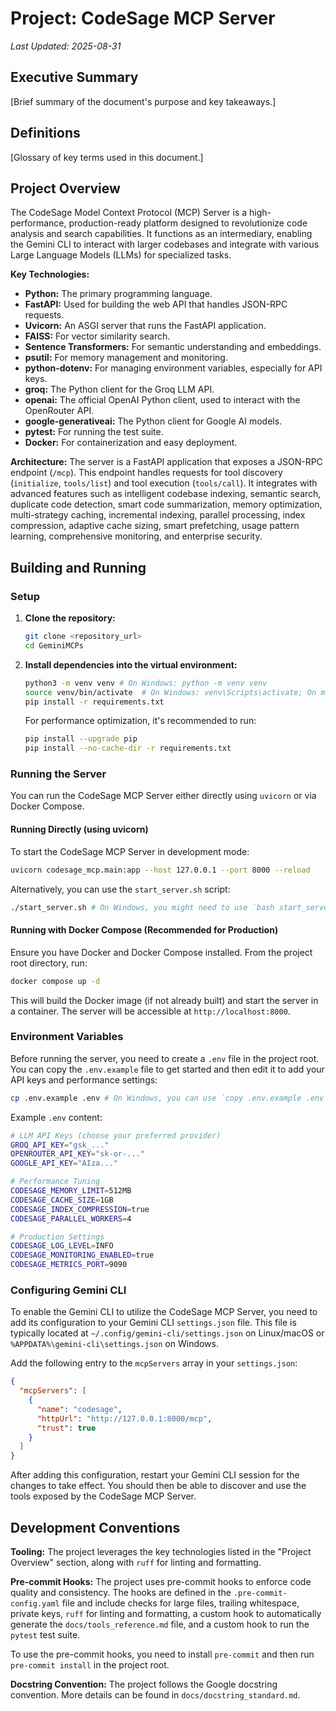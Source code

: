 # Project: CodeSage MCP Server
*Last Updated: 2025-08-31*

## Executive Summary
[Brief summary of the document's purpose and key takeaways.]

## Definitions
[Glossary of key terms used in this document.]

## Project Overview
The CodeSage Model Context Protocol (MCP) Server is a high-performance, production-ready platform designed to revolutionize code analysis and search capabilities. It functions as an intermediary, enabling the Gemini CLI to interact with larger codebases and integrate with various Large Language Models (LLMs) for specialized tasks.

**Key Technologies:**
*   **Python:** The primary programming language.
*   **FastAPI:** Used for building the web API that handles JSON-RPC requests.
*   **Uvicorn:** An ASGI server that runs the FastAPI application.
*   **FAISS:** For vector similarity search.
*   **Sentence Transformers:** For semantic understanding and embeddings.
*   **psutil:** For memory management and monitoring.
*   **python-dotenv:** For managing environment variables, especially for API keys.
*   **groq:** The Python client for the Groq LLM API.
*   **openai:** The official OpenAI Python client, used to interact with the OpenRouter API.
*   **google-generativeai:** The Python client for Google AI models.
*   **pytest:** For running the test suite.
*   **Docker:** For containerization and easy deployment.

**Architecture:**
The server is a FastAPI application that exposes a JSON-RPC endpoint (`/mcp`). This endpoint handles requests for tool discovery (`initialize`, `tools/list`) and tool execution (`tools/call`). It integrates with advanced features such as intelligent codebase indexing, semantic search, duplicate code detection, smart code summarization, memory optimization, multi-strategy caching, incremental indexing, parallel processing, index compression, adaptive cache sizing, smart prefetching, usage pattern learning, comprehensive monitoring, and enterprise security.

## Building and Running

### Setup
1.  **Clone the repository:**
    ```bash
    git clone <repository_url>
    cd GeminiMCPs
    ```
2.  **Install dependencies into the virtual environment:**
    ```bash
    python3 -m venv venv # On Windows: python -m venv venv
    source venv/bin/activate  # On Windows: venv\Scripts\activate; On macOS: source venv/bin/activate
    pip install -r requirements.txt
    ```
    For performance optimization, it's recommended to run:
    ```bash
    pip install --upgrade pip
    pip install --no-cache-dir -r requirements.txt
    ```

### Running the Server
You can run the CodeSage MCP Server either directly using `uvicorn` or via Docker Compose.

#### Running Directly (using uvicorn)
To start the CodeSage MCP Server in development mode:
```bash
uvicorn codesage_mcp.main:app --host 127.0.0.1 --port 8000 --reload
```
Alternatively, you can use the `start_server.sh` script:
```bash
./start_server.sh # On Windows, you might need to use `bash start_server.sh` if Git Bash is installed.
```

#### Running with Docker Compose (Recommended for Production)
Ensure you have Docker and Docker Compose installed. From the project root directory, run:
```bash
docker compose up -d
```
This will build the Docker image (if not already built) and start the server in a container. The server will be accessible at `http://localhost:8000`.

### Environment Variables
Before running the server, you need to create a `.env` file in the project root. You can copy the `.env.example` file to get started and then edit it to add your API keys and performance settings:

```bash
cp .env.example .env # On Windows, you can use `copy .env.example .env`
```

Example `.env` content:
```bash
# LLM API Keys (choose your preferred provider)
GROQ_API_KEY="gsk_..."
OPENROUTER_API_KEY="sk-or-..."
GOOGLE_API_KEY="AIza..."

# Performance Tuning
CODESAGE_MEMORY_LIMIT=512MB
CODESAGE_CACHE_SIZE=1GB
CODESAGE_INDEX_COMPRESSION=true
CODESAGE_PARALLEL_WORKERS=4

# Production Settings
CODESAGE_LOG_LEVEL=INFO
CODESAGE_MONITORING_ENABLED=true
CODESAGE_METRICS_PORT=9090
```

### Configuring Gemini CLI
To enable the Gemini CLI to utilize the CodeSage MCP Server, you need to add its configuration to your Gemini CLI `settings.json` file. This file is typically located at `~/.config/gemini-cli/settings.json` on Linux/macOS or `%APPDATA%\gemini-cli\settings.json` on Windows.

Add the following entry to the `mcpServers` array in your `settings.json`:
```json
{
  "mcpServers": [
    {
      "name": "codesage",
      "httpUrl": "http://127.0.0.1:8000/mcp",
      "trust": true
    }
  ]
}
```
After adding this configuration, restart your Gemini CLI session for the changes to take effect. You should then be able to discover and use the tools exposed by the CodeSage MCP Server.

## Development Conventions

**Tooling:**
The project leverages the key technologies listed in the "Project Overview" section, along with `ruff` for linting and formatting.

**Pre-commit Hooks:**
The project uses pre-commit hooks to enforce code quality and consistency. The hooks are defined in the `.pre-commit-config.yaml` file and include checks for large files, trailing whitespace, private keys, `ruff` for linting and formatting, a custom hook to automatically generate the `docs/tools_reference.md` file, and a custom hook to run the `pytest` test suite.

To use the pre-commit hooks, you need to install `pre-commit` and then run `pre-commit install` in the project root.

**Docstring Convention:**
The project follows the Google docstring convention. More details can be found in `docs/docstring_standard.md`.
